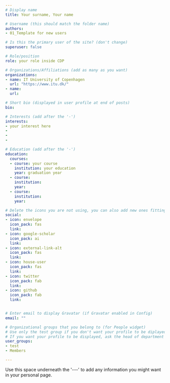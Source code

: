 ```yaml
---
# Display name
title: Your surname, Your name

# Username (this should match the folder name)
authors: 
- 01_Template for new users

# Is this the primary user of the site? (don't change)
superuser: false

# Role/position
role: your role inside CDP

# Organizations/Affiliations (add as many as you want)
organizations:
- name: IT University of Copenhagen
  url: "https://www.itu.dk/"
- name: 
  url: 

# Short bio (displayed in user profile at end of posts)
bio: 

# Interests (add after the '-')
interests:
- your interest here
-
-
-

# Education (add after the '-')
education:
  courses:
  - course: your course
    institution: your education
    year: graduation year
  - course: 
    institution: 
    year: 
  - course: 
    institution: 
    year: 

# Delete the icons you are not using, you can also add new ones fitting your needs by browsing https://fontawesome.com/icons (more than 4/5 icons are not advised)
social:
- icon: envelope
  icon_pack: fas
  link: 
- icon: google-scholar
  icon_pack: ai
  link: 
- icon: external-link-alt
  icon_pack: fas
  link: 
- icon: house-user
  icon_pack: fas
  link: 
- icon: twitter
  icon_pack: fab
  link: 
- icon: github
  icon_pack: fab
  link: 


# Enter email to display Gravatar (if Gravatar enabled in Config)
email: ""

# Organizational groups that you belong to (for People widget)
# Use only the test group if you don't want your profile to be diplayed
# If you want your profile to be displayed, ask the head of department for which user group to use
user_groups:
- test
- Members

---
```


Use this space underneath the '---' to add any information you might want in your personal page. 